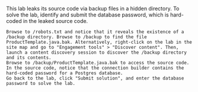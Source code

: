 This lab leaks its source code via backup files in a hidden directory. To solve the lab, identify and submit the database password, which is hard-coded in the leaked source code.

	Browse to /robots.txt and notice that it reveals the existence of a /backup directory. Browse to /backup to find the file ProductTemplate.java.bak. Alternatively, right-click on the lab in the site map and go to "Engagement tools" > "Discover content". Then, launch a content discovery session to discover the /backup directory and its contents.
	Browse to /backup/ProductTemplate.java.bak to access the source code.
	In the source code, notice that the connection builder contains the hard-coded password for a Postgres database.
	Go back to the lab, click "Submit solution", and enter the database password to solve the lab.